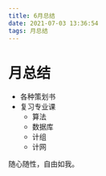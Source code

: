 ```yaml
---
title: 6月总结
date: 2021-07-03 13:36:54
tags: 月总结
---
```


# 月总结

- 各种策划书
- 复习专业课
  - 算法
  - 数据库
  - 计组
  - 计网

随心随性，自由如我。